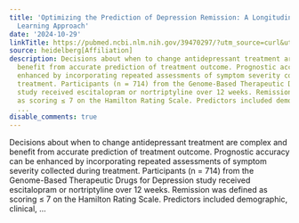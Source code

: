 ```yaml
---
title: 'Optimizing the Prediction of Depression Remission: A Longitudinal Machine
  Learning Approach'
date: '2024-10-29'
linkTitle: https://pubmed.ncbi.nlm.nih.gov/39470297/?utm_source=curl&utm_medium=rss&utm_campaign=pubmed-2&utm_content=1FakS-2QOkCT8HsMOQP1bCRQ4YzyumYOmxmF0moLsQ3dFB1E9V&fc=20220326224207&ff=20241029183704&v=2.18.0.post9+e462414
source: heidelberg[Affiliation]
description: Decisions about when to change antidepressant treatment are complex and
  benefit from accurate prediction of treatment outcome. Prognostic accuracy can be
  enhanced by incorporating repeated assessments of symptom severity collected during
  treatment. Participants (n = 714) from the Genome-Based Therapeutic Drugs for Depression
  study received escitalopram or nortriptyline over 12 weeks. Remission was defined
  as scoring ≤ 7 on the Hamilton Rating Scale. Predictors included demographic, clinical,
  ...
disable_comments: true
---
```

Decisions about when to change antidepressant treatment are complex and benefit from accurate prediction of treatment outcome. Prognostic accuracy can be enhanced by incorporating repeated assessments of symptom severity collected during treatment. Participants (n = 714) from the Genome-Based Therapeutic Drugs for Depression study received escitalopram or nortriptyline over 12 weeks. Remission was defined as scoring ≤ 7 on the Hamilton Rating Scale. Predictors included demographic, clinical, ...